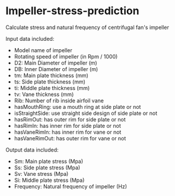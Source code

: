 # Impeller-stress-prediction
Calculate stress and natural frequency of centrifugal fan's impeller

Input data included:
- Model name of impeller
- Rotating speed of impeller (in Rpm / 1000)
- D2: Main Diameter of impeller (m)
- DB: Inner Diameter of impeller (m)
- tm: Main plate thickness (mm)
- ts: Side plate thickness (mm)
- ti: Middle plate thickness (mm)
- tv: Vane thickness (mm)
- Rib: Number of rib inside airfoil vane
- hasMouthRing: use a mouth ring at side plate or not
- isStraightSide: use straight side design of side plate or not
- hasRimOut: has outer rim for side plate or not
- hasRimIn: has inner rim for side plate or not
- hasVaneRimIn: has inner rim for vane or not
- hasVaneRimOut: has outer rim for vane or not

Output data included:
- Sm: Main plate stress (Mpa)
- Ss: Side plate stress (Mpa)
- Sv: Vane stress (Mpa)
- Si: Middle plate stress (Mpa)
- Frequency: Natural frequency of impeller (Hz) 
